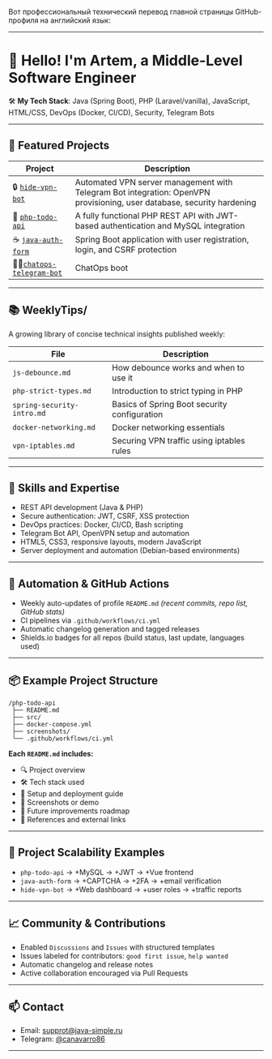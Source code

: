 Вот профессиональный технический перевод главной страницы GitHub-профиля на английский язык:

---

# 👋 Hello! I'm Artem, a Middle-Level Software Engineer

🛠 **My Tech Stack**: Java (Spring Boot), PHP (Laravel/vanilla), JavaScript, HTML/CSS, DevOps (Docker, CI/CD), Security, Telegram Bots

---

## 📌 Featured Projects

| Project                                                                         | Description                                                                                                            |
| ------------------------------------------------------------------------------- | ---------------------------------------------------------------------------------------------------------------------- |
| 🔒 [`hide-vpn-bot`](https://github.com/canavarro86/hide-vpn-bot)                | Automated VPN server management with Telegram Bot integration: OpenVPN provisioning, user database, security hardening |
| 📝 [`php-todo-api`](https://github.com/canavarro86/php-todo-api)                | A fully functional PHP REST API with JWT-based authentication and MySQL integration                                    |
| ☕ [`java-auth-form`](https://github.com/canavarro86/java-auth-form)            | Spring Boot application with user registration, login, and CSRF protection                                             |
| 🤖💬[`chatops-telegram-bot`](https://github.com/canavarro86/chatops-telegram-bot)| ChatOps boot                                                                                                           |

---

## 📚 WeeklyTips/

A growing library of concise technical insights published weekly:

| File                       | Description                                  |
| -------------------------- | -------------------------------------------- |
| `js-debounce.md`           | How debounce works and when to use it        |
| `php-strict-types.md`      | Introduction to strict typing in PHP         |
| `spring-security-intro.md` | Basics of Spring Boot security configuration |
| `docker-networking.md`     | Docker networking essentials                 |
| `vpn-iptables.md`          | Securing VPN traffic using iptables rules    |

---

## 🚀 Skills and Expertise

* REST API development (Java & PHP)
* Secure authentication: JWT, CSRF, XSS protection
* DevOps practices: Docker, CI/CD, Bash scripting
* Telegram Bot API, OpenVPN setup and automation
* HTML5, CSS3, responsive layouts, modern JavaScript
* Server deployment and automation (Debian-based environments)

---

## 🔄 Automation & GitHub Actions

* Weekly auto-updates of profile `README.md`
  *(recent commits, repo list, GitHub stats)*
* CI pipelines via `.github/workflows/ci.yml`
* Automatic changelog generation and tagged releases
* Shields.io badges for all repos (build status, last update, languages used)

---

## 📦 Example Project Structure

```
/php-todo-api
 ├── README.md
 ├── src/
 ├── docker-compose.yml
 ├── screenshots/
 └── .github/workflows/ci.yml
```

**Each `README.md` includes:**

* 🔍 Project overview
* 🛠 Tech stack used
* 🚀 Setup and deployment guide
* 📸 Screenshots or demo
* 🧩 Future improvements roadmap
* 🔗 References and external links

---

## 🧩 Project Scalability Examples

* `php-todo-api` → +MySQL → +JWT → +Vue frontend
* `java-auth-form` → +CAPTCHA → +2FA → +email verification
* `hide-vpn-bot` → +Web dashboard → +user roles → +traffic reports

---

## 📈 Community & Contributions

* Enabled `Discussions` and `Issues` with structured templates
* Issues labeled for contributors: `good first issue`, `help wanted`
* Automatic changelog and release notes
* Active collaboration encouraged via Pull Requests

---

## 📫 Contact

* Email: [supprot@java-simple.ru](mailto:supprot@java-simple.ru)
* Telegram: [@canavarro86](https://t.me/canavarro86)

---
